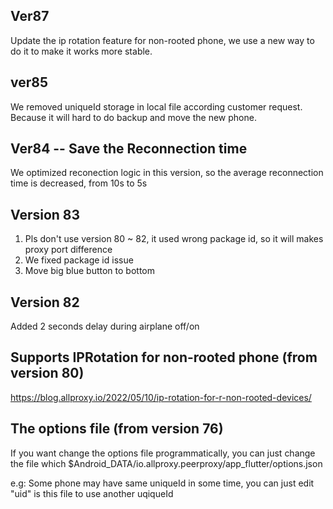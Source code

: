 ## Ver87
Update the ip rotation feature for non-rooted phone, we use a new way to do it to make it works more stable.

## ver85
We removed uniqueId storage in local file according customer request. Because it will hard to do backup and move the new phone.

## **Ver84** -- Save the Reconnection time
We optimized reconection logic in this version, so the average reconnection time is decreased, from 10s to 5s

## Version 83
1. Pls don't use version 80 ~ 82, it used wrong package id, so it will makes proxy port difference
2. We fixed package id issue
3. Move big blue button to bottom

## Version 82
Added 2 seconds delay during airplane off/on

## Supports IPRotation for non-rooted phone (from version 80)
https://blog.allproxy.io/2022/05/10/ip-rotation-for-r-non-rooted-devices/


## The options file (from version 76)
If you want change the options file programmatically, you can just change the file which $Android_DATA/io.allproxy.peerproxy/app_flutter/options.json

e.g:
Some phone may have same uniqueId in some time, you can just edit "uid" is this file to use another uqiqueId

